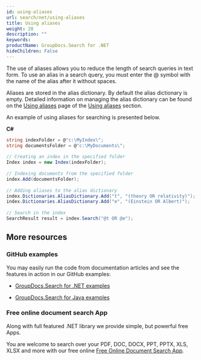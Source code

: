 ```yaml
---
id: using-aliases
url: search/net/using-aliases
title: Using aliases
weight: 28
description: ""
keywords: 
productName: GroupDocs.Search for .NET
hideChildren: False
---
```

The use of aliases allows you to reduce the length of search queries in text form. To use an alias in a search query, you must enter the @ symbol with the name of the alias after it without spaces.

Aliases are stored in the alias dictionary. By default the alias dictionary is empty. Detailed information on managing the alias dictionary can be found on the [Using aliases](Using%2Baliases.html) page of the [Using aliases](Using%2Baliases.html) section.

An example of using aliases for searching is presented below.

**C#**

```csharp
string indexFolder = @"c:\MyIndex\";
string documentsFolder = @"c:\MyDocuments\";
 
// Creating an index in the specified folder
Index index = new Index(indexFolder);
 
// Indexing documents from the specified folder
index.Add(documentsFolder);
 
// Adding aliases to the alias dictionary
index.Dictionaries.AliasDictionary.Add("t", "(theory OR relativity)");
index.Dictionaries.AliasDictionary.Add("e", "(Einstein OR Albert)");
 
// Search in the index
SearchResult result = index.Search("@t OR @e");
```

## More resources

### GitHub examples

You may easily run the code from documentation articles and see the features in action in our GitHub examples:

*   [GroupDocs.Search for .NET examples](https://github.com/groupdocs-search/GroupDocs.Search-for-.NET)
    
*   [GroupDocs.Search for Java examples](https://github.com/groupdocs-search/GroupDocs.Search-for-Java)
    

### Free online document search App

Along with full featured .NET library we provide simple, but powerful free Apps.

You are welcome to search over your PDF, DOC, DOCX, PPT, PPTX, XLS, XLSX and more with our free online [Free Online Document Search App](https://products.groupdocs.app/search).
